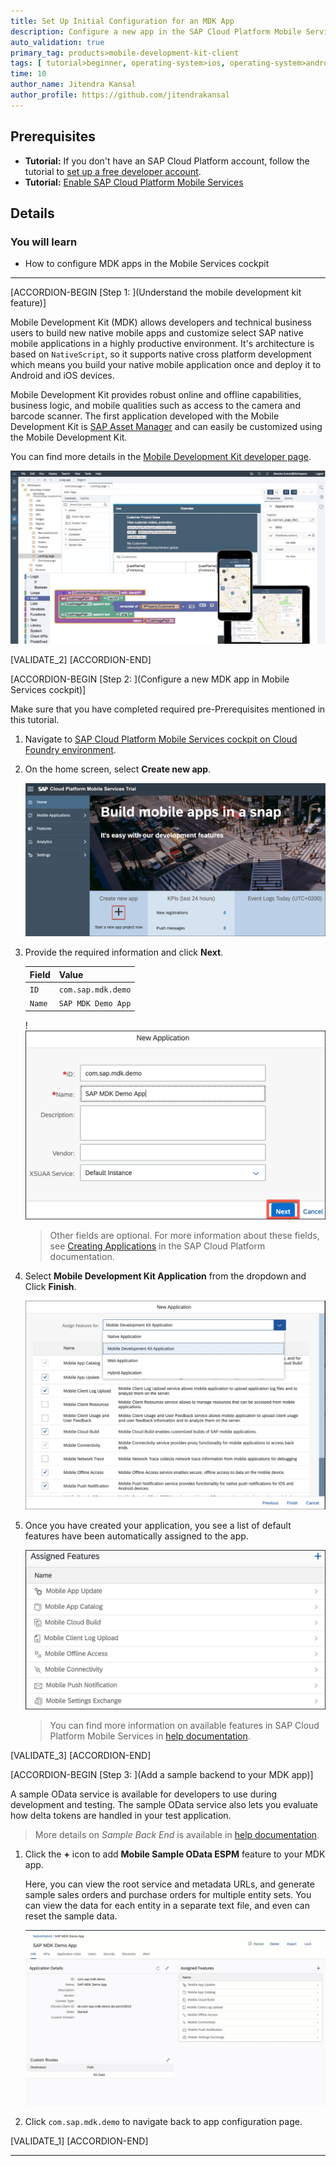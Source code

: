 ```yaml
---
title: Set Up Initial Configuration for an MDK App
description: Configure a new app in the SAP Cloud Platform Mobile Services cockpit and assign some server side features.
auto_validation: true
primary_tag: products>mobile-development-kit-client
tags: [ tutorial>beginner, operating-system>ios, operating-system>android, topic>mobile, products>sap-cloud-platform, products>mobile-development-kit-client, software-product-function>sap-cloud-platform-mobile-services ]
time: 10
author_name: Jitendra Kansal
author_profile: https://github.com/jitendrakansal
---
```


## Prerequisites
- **Tutorial:** If you don't have an SAP Cloud Platform account, follow the tutorial to [set up a free developer account](hcp-create-trial-account).
- **Tutorial:** [Enable SAP Cloud Platform Mobile Services](fiori-ios-hcpms-setup)

## Details
### You will learn
  - How to configure MDK apps in the Mobile Services cockpit

---

[ACCORDION-BEGIN [Step 1: ](Understand the mobile development kit feature)]

Mobile Development Kit (MDK) allows developers and technical business users to build new native mobile apps and customize select SAP native mobile applications in a highly productive environment. It's architecture is based on `NativeScript`, so it supports native cross platform development which means you build your native mobile application once and deploy it to Android and iOS devices.

Mobile Development Kit provides robust online and offline capabilities, business logic, and mobile qualities such as access to the camera and barcode scanner. The first application developed with the Mobile Development Kit is [SAP Asset Manager](https://www.sap.com/products/asset-manager.html) and can easily be customized using the Mobile Development Kit.

You can find more details in the [Mobile Development Kit developer page](https://developers.sap.com/topics/mobile-development-kit.html).

![MDK](MDK.png)

[VALIDATE_2]
[ACCORDION-END]

[ACCORDION-BEGIN [Step 2: ](Configure a new MDK app in Mobile Services cockpit)]

Make sure that you have completed required pre-Prerequisites mentioned in this tutorial.

1. Navigate to [SAP Cloud Platform Mobile Services cockpit on Cloud Foundry environment](fiori-ios-hcpms-setup).

2. On the home screen, select **Create new app**.

    ![MDK](img_008.1.png)

3. Provide the required information and click **Next**.

    | Field | Value |
    |----|----|
    | `ID` | `com.sap.mdk.demo` |
    | `Name` | `SAP MDK Demo App` |

    !![MDK](img_009.1.png)

    >Other fields are optional. For more information about these fields, see [Creating Applications](https://help.sap.com/doc/f53c64b93e5140918d676b927a3cd65b/Cloud/en-US/docs-en/guides/getting-started/admin/manage.html#creating-applications) in the SAP Cloud Platform documentation.

4. Select **Mobile Development Kit Application** from the dropdown and Click **Finish**.

    ![MDK](img_009.2.png)

5. Once you have created your application, you see a list of default features have been automatically assigned to the app.

    ![MDK](img_0013.png)

    >You can find more information on available features in SAP Cloud Platform Mobile Services in [help documentation](https://help.sap.com/doc/f53c64b93e5140918d676b927a3cd65b/Cloud/en-US/docs-en/guides/getting-started/admin/features.html).

[VALIDATE_3]
[ACCORDION-END]

[ACCORDION-BEGIN [Step 3: ](Add a sample backend to your MDK app)]

A sample OData service is available for developers to use during development and testing. The sample OData service also lets you evaluate how delta tokens are handled in your test application.

>More details on _Sample Back End_ is available in [help documentation](https://help.sap.com/doc/f53c64b93e5140918d676b927a3cd65b/Cloud/en-US/docs-en/guides/features/backend-connectivity/sample.html).

1. Click the **+** icon to add **Mobile Sample OData ESPM** feature to your MDK app.

    Here, you can view the root service and metadata URLs, and generate sample sales orders and purchase orders for multiple entity sets. You can view the data for each entity in a separate text file, and even can reset the sample data.

    ![MDK](img_0014.gif)

2. Click `com.sap.mdk.demo` to navigate back to app configuration page.

[VALIDATE_1]
[ACCORDION-END]

---
